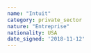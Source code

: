 ```yaml
---
name: "Intuit"
category: private_sector
nature: "Entreprise"
nationality: USA
date_signed: '2018-11-12'
---
```

    